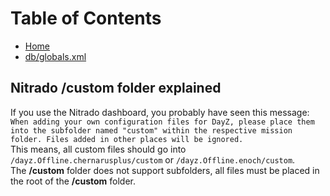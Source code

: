 # Table of Contents

 - [Home](https://github.com/Brandon10x15/DayZ-Modding/blob/main/README.md)
 - [db/globals.xml](https://github.com/Brandon10x15/DayZ-Modding/blob/main/globals.xml.md)

## Nitrado /custom folder explained
If you use the Nitrado dashboard, you probably have seen this message:  
```When adding your own configuration files for DayZ, please place them into the subfolder named "custom" within the respective mission folder. Files added in other places will be ignored.```  
This means, all custom files should go into `/dayz.Offline.chernarusplus/custom` or `/dayz.Offline.enoch/custom`.  
The **/custom** folder does not support subfolders, all files must be placed in the root of the **/custom** folder.  

